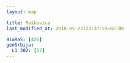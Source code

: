 ```yaml
---
layout: map

title: Raškovica
last_modified_at: 2018-05-23T23:37:55+02:00

BioRaS: [426]
geoSrbija:
  L1_302: [57]
---
```

